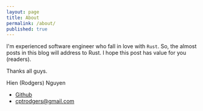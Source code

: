 ```yaml
---
layout: page
title: About
permalink: /about/
published: true
---
```


I'm experienced software engineer who fall in love with `Rust`. So, the almost posts in this blog will address to Rust. I hope this post has value for you (readers).

Thanks all guys.

Hien (Rodgers) Nguyen
+ [Github](https://github.com/cptrodgers)
+ cptrodgers@gmail.com
